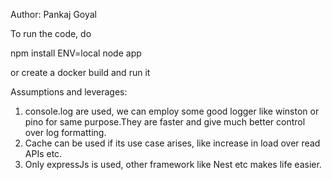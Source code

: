 Author: Pankaj Goyal

To run the code, do 

npm install
ENV=local node app


or create a docker build and run it




Assumptions and leverages:
1. console.log are used, we can employ some good logger like winston or pino for same purpose.They are faster and give much better control over log formatting.
2. Cache can be used if its use case arises, like increase in load over read APIs etc.
3. Only expressJs is used, other framework like Nest etc makes life easier.
